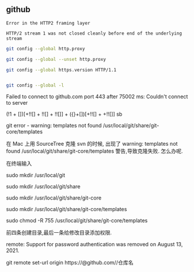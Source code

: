 ## github

`Error in the HTTP2 framing layer`


`HTTP/2 stream 1 was not closed cleanly before end of the underlying stream`


```bash
git config --global http.proxy

git config --global --unset http.proxy

git config --global https.version HTTP/1.1


git config --global -l
```

Failed to connect to github.com port 443 after 75002 ms: Couldn't connect to server



(!1 + [])[+!![] + !![] + !![]] + ({}+[])[+!![] + +!![]]
sb




git error - warning: templates not found /usr/local/git/share/git-core/templates

在 Mac 上用 SourceTree 克隆 svn 的时候, 出现了 warning: templates not found /usr/local/git/share/git-core/templates 警告,导致克隆失败. 怎么办呢.

在终端输入 

sudo mkdir /usr/local/git

sudo mkdir /usr/local/git/share

sudo mkdir /usr/local/git/share/git-core

sudo mkdir /usr/local/git/share/git-core/templates

sudo chmod -R 755 /usr/local/git/share/git-core/templates

前四条创建目录,最后一条给修改目录添加权限.



remote: Support for password authentication was removed on August 13, 2021.



git remote set-url origin https://<token>@github.com/<name>/仓库名